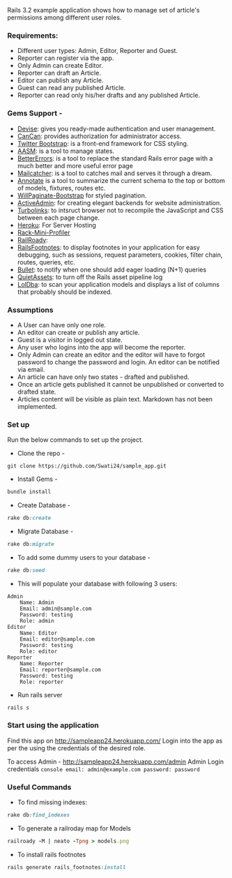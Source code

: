 Rails 3.2 example application shows how to manage set of article's permissions among different user roles.

### Requirements:

* Different user types: Admin, Editor, Reporter and Guest.
* Reporter can register via the app.
* Only Admin can create Editor.
* Reporter can draft an Article.
* Editor can publish any Article.
* Guest can read any published Article.
* Reporter can read only his/her drafts and any published Article.


### Gems Support -
* [Devise](https://github.com/plataformatec/devise): gives you ready-made authentication and user management.
* [CanCan](https://github.com/ryanb/cancan): provides authorization for administrator access.
* [Twitter Bootstrap](http://twitter.github.com/bootstrap/): is a front-end framework for CSS styling.
* [AASM](https://github.com/aasm/aasm): is a tool to manage states.
* [BetterErrors](https://github.com/charliesome/better_errors): is a tool to replace the standard Rails error page with a much better and more useful error page
* [Mailcatcher](https://github.com/sj26/mailcatcher): is a tool to catches mail and serves it through a dream.
* [Annotate](https://github.com/ctran/annotate_models) is a tool to summarize the current schema to the top or bottom of models, fixtures, routes etc.
* [WillPaginate-Bootstrap](https://github.com/mislav/will_paginate) for styled pagination.
* [ActiveAdmin](https://github.com/gregbell/active_admin): for creating elegant backends for website administration.
* [Turbolinks](https://github.com/rails/turbolinks/): to intsruct browser not to recompile the JavaScript and CSS between each page change.
* [Heroku](https://github.com/heroku/heroku): For Server Hosting
* [Rack-Mini-Profiler]()
* [RailRoady](https://github.com/SamSaffron/MiniProfiler/tree/master/Ruby):
* [RailsFootnotes](https://github.com/josevalim/rails-footnotes): to display footnotes in your application for easy debugging, such as sessions, request parameters, cookies, filter chain, routes, queries, etc.
* [Bullet](https://github.com/flyerhzm/bullet): to notify when one should add eager loading (N+1) queries
* [QuietAssets](https://github.com/evrone/quiet_assets): to turn off the Rails asset pipeline log
* [LolDba](https://github.com/plentz/lol_dba): to scan your application models and displays a list of columns that probably should be indexed.



### Assumptions

* A User can have only one role.
* An editor can create or publish any article.
* Guest is a visitor in logged out state.
* Any user who logins into the app will become the reporter.
* Only Admin can create an editor and the editor will have to forgot password to change the password and login. An editor can be notified via email.
* An article can have only two states - drafted and published.
* Once an article gets published it cannot be unpublished or converted to drafted state.
* Articles content will be visible as plain text. Markdown has not been implemented.

### Set up

Run the below commands to set up the project.

* Clone the repo -
```console
git clone https://github.com/Swati24/sample_app.git
```

* Install Gems -
```ruby
bundle install
```

* Create Database -
```ruby
rake db:create
```

* Migrate Database -
```ruby
rake db:migrate
```

* To add some dummy users to your database -
```ruby
rake db:seed
```
* This will populate your database with following 3 users:

```console
Admin
	Name: Admin
	Email: admin@sample.com
	Password: testing
	Role: admin
Editor
	Name: Editor
	Email: editor@sample.com
	Password: testing
	Role: editor
Reporter
	Name: Reporter
	Email: reporter@sample.com
	Password: testing
	Role: reporter
```

* Run rails server
```ruby
rails s
```
### Start using the application

Find this app on http://sampleapp24.herokuapp.com/
	Login into the app as per the using the credentials of the desired role.

To access Admin - http://sampleapp24.herokuapp.com/admin
	Admin Login credentials
	```console
	email: admin@example.com
	password: password
	```

### Useful Commands

* To find missing indexes:
```ruby
rake db:find_indexes
```

* To generate a railroday map for Models
```ruby
railroady -M | neato -Tpng > models.png
```
* To install rails footnotes
```ruby
rails generate rails_footnotes:install
```

